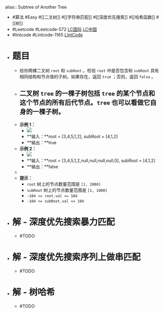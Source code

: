 alias:: Subtree of Another Tree

- #算法 #Easy #[[二叉树]] #[[字符串匹配]] #[[深度优先搜索]] #[[哈希函数]] #[[树]]
- #Leetcode #Leetcode-572 [LC国际](https://leetcode.com/problems/subtree-of-another-tree/) [LC中国](https://leetcode.cn/problems/subtree-of-another-tree/)
- #lintcode #Lintcode-1165 [LintCode](https://www.lintcode.com/problem/1165/)
- # 题目
	- 给你两棵二叉树 `root` 和 `subRoot` 。检验 `root` 中是否包含和 `subRoot` 具有相同结构和节点值的子树。如果存在，返回 `true` ；否则，返回 `false` 。
	- 二叉树 `tree` 的一棵子树包括 `tree` 的某个节点和这个节点的所有后代节点。`tree` 也可以看做它自身的一棵子树。
		-
	- **示例 1：**
		- ![](https://assets.leetcode.com/uploads/2021/04/28/subtree1-tree.jpg)
		- **输入：**root = [3,4,5,1,2], subRoot = [4,1,2]
		- **输出：**true
	- **示例 2：**
		- ![](https://assets.leetcode.com/uploads/2021/04/28/subtree2-tree.jpg)
		- **输入：**root = [3,4,5,1,2,null,null,null,null,0], subRoot = [4,1,2]
		- **输出：**false
	-
	- **提示：**
		- `root` 树上的节点数量范围是 `[1, 2000]`
		- `subRoot` 树上的节点数量范围是 `[1, 1000]`
		- `-104 <= root.val <= 104`
		- `-104 <= subRoot.val <= 104`
- # 解 - 深度优先搜索暴力匹配
	- #TODO
- # 解 - 深度优先搜索序列上做串匹配
	- #TODO
- # 解 - 树哈希
	- #TODO